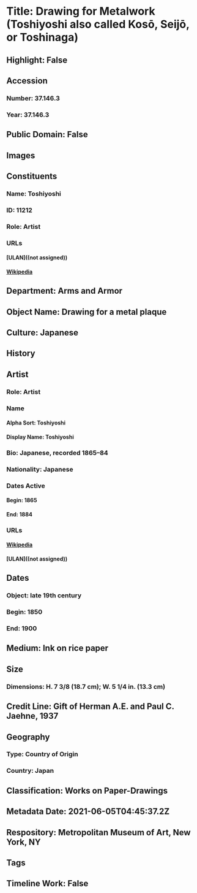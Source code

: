 # Title: Drawing for Metalwork (Toshiyoshi also called Kosō, Seijō, or Toshinaga)
## Highlight: False
## Accession
### Number: 37.146.3
### Year: 37.146.3
## Public Domain: False
## Images
## Constituents
### Name: Toshiyoshi
### ID: 11212
### Role: Artist
### URLs
#### [ULAN]((not assigned))
#### [Wikipedia](https://www.wikidata.org/wiki/Q63072519)
## Department: Arms and Armor
## Object Name: Drawing for a metal plaque
## Culture: Japanese
## History
## Artist
### Role: Artist
### Name
#### Alpha Sort: Toshiyoshi
#### Display Name: Toshiyoshi
### Bio: Japanese, recorded 1865–84
### Nationality: Japanese
### Dates Active
#### Begin: 1865
#### End: 1884
### URLs
#### [Wikipedia](https://www.wikidata.org/wiki/Q63072519)
#### [ULAN]((not assigned))
## Dates
### Object: late 19th century
### Begin: 1850
### End: 1900
## Medium: Ink on rice paper
## Size
### Dimensions: H. 7 3/8 (18.7 cm); W. 5 1/4 in. (13.3 cm)
## Credit Line: Gift of Herman A.E. and Paul C. Jaehne, 1937
## Geography
### Type: Country of Origin
### Country: Japan
## Classification: Works on Paper-Drawings
## Metadata Date: 2021-06-05T04:45:37.2Z
## Respository: Metropolitan Museum of Art, New York, NY
## Tags
## Timeline Work: False